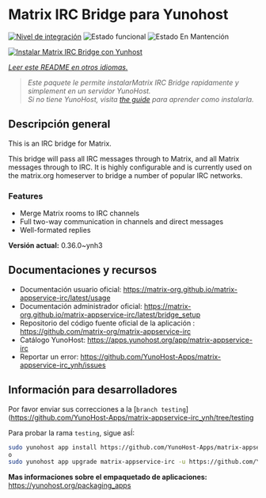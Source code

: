<!--
Este archivo README esta generado automaticamente<https://github.com/YunoHost/apps/tree/master/tools/readme_generator>
No se debe editar a mano.
-->

# Matrix IRC Bridge para Yunohost

[![Nivel de integración](https://dash.yunohost.org/integration/matrix-appservice-irc.svg)](https://ci-apps.yunohost.org/ci/apps/matrix-appservice-irc/) ![Estado funcional](https://ci-apps.yunohost.org/ci/badges/matrix-appservice-irc.status.svg) ![Estado En Mantención](https://ci-apps.yunohost.org/ci/badges/matrix-appservice-irc.maintain.svg)

[![Instalar Matrix IRC Bridge con Yunhost](https://install-app.yunohost.org/install-with-yunohost.svg)](https://install-app.yunohost.org/?app=matrix-appservice-irc)

*[Leer este README en otros idiomas.](./ALL_README.md)*

> *Este paquete le permite instalarMatrix IRC Bridge rapidamente y simplement en un servidor YunoHost.*  
> *Si no tiene YunoHost, visita [the guide](https://yunohost.org/install) para aprender como instalarla.*

## Descripción general

This is an IRC bridge for Matrix. 

This bridge will pass all IRC messages through to Matrix, and all Matrix messages through to IRC.
It is highly configurable and is currently used on the matrix.org homeserver to bridge a number of popular IRC networks.

### Features

- Merge Matrix rooms to IRC channels
- Full two-way communication in channels and direct messages
- Well-formated replies


**Versión actual:** 0.36.0~ynh3
## Documentaciones y recursos

- Documentación usuario oficial: <https://matrix-org.github.io/matrix-appservice-irc/latest/usage>
- Documentación administrador oficial: <https://matrix-org.github.io/matrix-appservice-irc/latest/bridge_setup>
- Repositorio del código fuente oficial de la aplicación : <https://github.com/matrix-org/matrix-appservice-irc>
- Catálogo YunoHost: <https://apps.yunohost.org/app/matrix-appservice-irc>
- Reportar un error: <https://github.com/YunoHost-Apps/matrix-appservice-irc_ynh/issues>

## Información para desarrolladores

Por favor enviar sus correcciones a la [`branch testing`](https://github.com/YunoHost-Apps/matrix-appservice-irc_ynh/tree/testing

Para probar la rama `testing`, sigue asÍ:

```bash
sudo yunohost app install https://github.com/YunoHost-Apps/matrix-appservice-irc_ynh/tree/testing --debug
o
sudo yunohost app upgrade matrix-appservice-irc -u https://github.com/YunoHost-Apps/matrix-appservice-irc_ynh/tree/testing --debug
```

**Mas informaciones sobre el empaquetado de aplicaciones:** <https://yunohost.org/packaging_apps>
